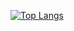 [![Top Langs](https://github-readme-stats.vercel.app/api/top-langs/?username=RottenFishbone&layout=compact&theme=nord&&exclude_repo=st-flexipatch,game-of-sand&langs_count=6)](https://github.com/anuraghazra/github-readme-stats)
